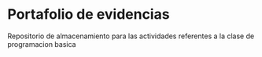 # Portafolio de evidencias
Repositorio de almacenamiento para las actividades referentes a la clase de programacion basica
